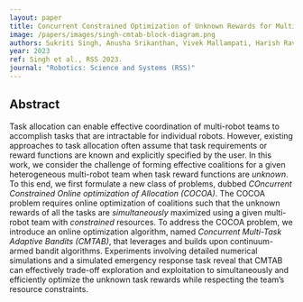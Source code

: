 ```yaml
---
layout: paper
title: Concurrent Constrained Optimization of Unknown Rewards for Multi-Robot Task Allocation
image: /papers/images/singh-cmtab-block-diagram.png
authors: Sukriti Singh, Anusha Srikanthan, Vivek Mallampati, Harish Ravichandar
year: 2023
ref: Singh et al., RSS 2023.
journal: "Robotics: Science and Systems (RSS)"
---
```


## Abstract

Task allocation can enable effective coordination of multi-robot teams to accomplish tasks that are intractable for individual robots. However, existing approaches to task allocation often assume that task requirements or reward functions are known and explicitly specified by the user. In this work, we consider the challenge of forming effective coalitions for a given heterogeneous multi-robot team when task reward functions are _unknown_. To this end, we first formulate a new class of problems, dubbed _COncurrent Constrained Online optimization of Allocation (COCOA)_. The COCOA problem requires online optimization of coalitions such that the unknown rewards of all the tasks are _simultaneously_ maximized using a given multi-robot team with _constrained_ resources. To address the COCOA problem, we introduce an online optimization algorithm, named _Concurrent Multi-Task Adaptive Bandits (CMTAB)_, that leverages and builds upon continuum-armed bandit algorithms. Experiments involving detailed numerical simulations and a simulated emergency response task reveal that CMTAB can effectively trade-off exploration and exploitation to simultaneously and efficiently optimize the unknown task rewards while respecting the team’s resource constraints.
